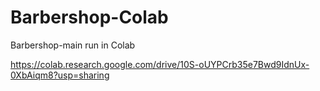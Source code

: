 # Barbershop-Colab
Barbershop-main  run  in Colab

https://colab.research.google.com/drive/10S-oUYPCrb35e7Bwd9IdnUx-0XbAiqm8?usp=sharing
